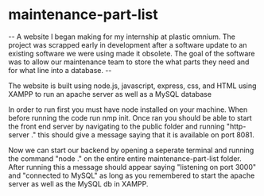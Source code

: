 # maintenance-part-list
-- A website I began making for my internship at plastic omnium. The project was scrapped early in development after a software update to an existing software we were using made it obsolete. The goal of the software was to allow our maintenance team to store the what parts they need and for what line into a database. --

The website is built using node.js, javascript, express, css, and HTML using XAMPP to run an apache server as well as a MySQL database

In order to run first you must have node installed on your machine. When before running the code run nmp init. Once ran you should be able to start the front end server by navigating to the public folder and running "http-server ." this should give a message saying that it is available on port 8081.

Now we can start our backend by opening a seperate terminal and running the command "node ." on the entire entire maintenance-part-list folder. After running this a message should appear saying "listening on port 3000" and "connected to MySQL" as long as you remembered to start the apache server as well as the MySQL db in XAMPP.
